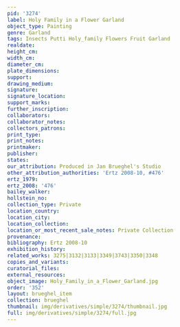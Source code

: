 ```yaml
---
pid: '3274'
label: Holy Family in a Flower Garland
object_type: Painting
genre: Garland
tags: Insects Putti Holy_family Flowers Fruit Garland
realdate: 
height_cm: 
width_cm: 
diameter_cm: 
plate_dimensions: 
support: 
drawing_medium: 
signature: 
signature_location: 
support_marks: 
further_inscription: 
collaborators: 
collaborator_notes: 
collectors_patrons: 
print_type: 
print_notes: 
printmaker: 
publisher: 
states: 
our_attribution: Produced in Jan Brueghel's Studio
other_attribution_authorities: 'Ertz 2008-10, #476'
ertz_1979: 
ertz_2008: '476'
bailey_walker: 
hollstein_no: 
collection_type: Private
location_country: 
location_city: 
location_collection: 
location_or_most_recent_sale_notes: Private Collection
provenance: 
bibliography: Ertz 2008-10
exhibition_history: 
related_works: 3275|3132|3133|3349|3743|3350|3348
copies_and_variants: 
curatorial_files: 
external_resources: 
object_image: Holy_Family_in_a_Flower_Garland.jpg
order: '352'
layout: brueghel_item
collection: brueghel
thumbnail: img/derivatives/simple/3274/thumbnail.jpg
full: img/derivatives/simple/3274/full.jpg
---
```

